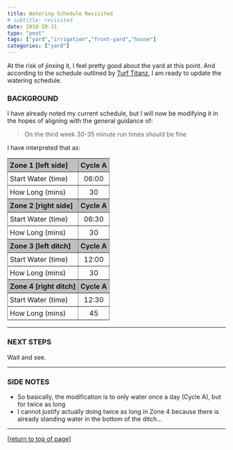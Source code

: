 ```yaml
---
title: Watering Schedule Revisited
# subtitle: revisited
date: 2018-10-31
type: "post"
tags: ["yard","irrigation","front-yard","house"]
categories: ["yard"]
---
```


At the risk of jinxing it, I feel pretty good about the yard at this point.  And
according to the schedule outlined by [Turf Titanz](http://www.turftitanz.com/),
I am ready to update the watering schedule.<!--more-->

### BACKGROUND

I have already noted my current schedule, but I will now be modifying it in the
hopes of aligning with the general guidance of:

> On the third week 30-35 minute run times should be fine

I have interpreted that as:

<style type="text/css">
.tg  {border-collapse:collapse;border-spacing:0;width:50%;}
.tg td{padding:5px 5px;border-style:solid;border-width:1px;overflow:hidden;word-break:normal;border-color:grey;}
.tg th{font-weight:bold;padding:5px 5px;border-style:solid;border-width:1px;overflow:hidden;word-break:normal;border-color:grey;background-color:silver;}
.tg .tg-c3ow{border-color:inherit;text-align:center;vertical-align:top}
.tg .tg-0pky{border-color:inherit;text-align:left;vertical-align:top}
</style>
<table class="tg" align="center">
  <tr>
    <th class="tg-0pky">Zone 1 [left side]</th>
    <th class="tg-c3ow">Cycle A</th>
  </tr>
  <tr>
    <td class="tg-0pky">Start Water (time)</td>
    <td class="tg-c3ow">06:00</td>
  </tr>
  <tr>
    <td class="tg-0pky">How Long (mins)</td>
    <td class="tg-c3ow">30</td>
  </tr>
  <tr>
    <th class="tg-0pky">Zone 2 [right side]</th>
    <th class="tg-c3ow">Cycle A</th>
  </tr>
  <tr>
    <td class="tg-0pky">Start Water (time)</td>
    <td class="tg-c3ow">06:30</td>
  </tr>
  <tr>
    <td class="tg-0pky">How Long (mins)</td>
    <td class="tg-c3ow">30</td>
  </tr>
  <tr>
    <th class="tg-0pky">Zone 3 [left ditch]</th>
    <th class="tg-c3ow">Cycle A</th>
  </tr>
  <tr>
    <td class="tg-0pky">Start Water (time)</td>
    <td class="tg-c3ow">12:00</td>
  </tr>
  <tr>
    <td class="tg-0pky">How Long (mins)</td>
    <td class="tg-c3ow">30</td>
  </tr>
  <tr>
    <th class="tg-0pky">Zone 4 [right ditch]</th>
    <th class="tg-c3ow">Cycle A</th>
  </tr>
  <tr>
    <td class="tg-0pky">Start Water (time)</td>
    <td class="tg-c3ow">12:30</td>
  </tr>
  <tr>
    <td class="tg-0pky">How Long (mins)</td>
    <td class="tg-c3ow">45</td>
  </tr>
</table>

---

### NEXT STEPS

Wait and see.

---

### SIDE NOTES

* So basically, the modification is to only water once a day (Cycle A), but for
  twice as long 
* I cannot justify actually doing twice as long in Zone 4 because there is
  already standing water in the bottom of the ditch...

---

[[return to top of page]](#main-navbar)

